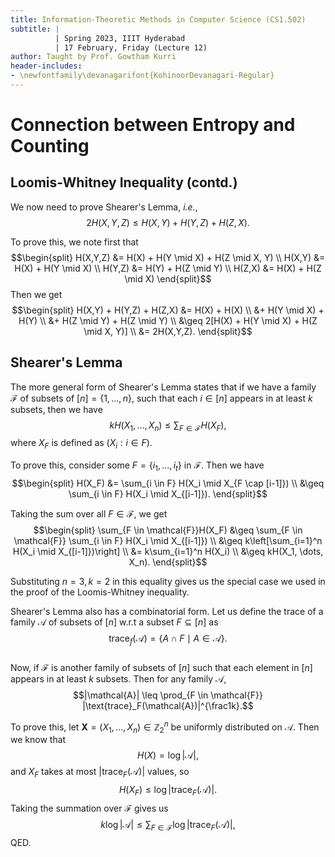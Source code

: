 ```yaml
---
title: Information-Theoretic Methods in Computer Science (CS1.502)
subtitle: |
          | Spring 2023, IIIT Hyderabad
          | 17 February, Friday (Lecture 12)
author: Taught by Prof. Gowtham Kurri
header-includes:
- \newfontfamily\devanagarifont{KohinoorDevanagari-Regular}
---
```


# Connection between Entropy and Counting
## Loomis-Whitney Inequality (contd.)
We now need to prove Shearer's Lemma, *i.e.*,
$$2H(X,Y,Z) \leq H(X,Y) + H(Y,Z) + H(Z,X).$$

To prove this, we note first that
$$\begin{split}
H(X,Y,Z) &= H(X) + H(Y \mid X) + H(Z \mid X, Y) \\
H(X,Y) &= H(X) + H(Y \mid X) \\
H(Y,Z) &= H(Y) + H(Z \mid Y) \\
H(Z,X) &= H(X) + H(Z \mid X)
\end{split}$$
Then we get
$$\begin{split}
H(X,Y) + H(Y,Z) + H(Z,X) &= H(X) + H(X) \\
&+ H(Y \mid X) + H(Y) \\
&+ H(Z \mid Y) + H(Z \mid Y) \\
&\geq 2[H(X) + H(Y \mid X) + H(Z \mid X, Y)] \\
&= 2H(X,Y,Z).
\end{split}$$

## Shearer's Lemma
The more general form of Shearer's Lemma states that if we have a family $\mathcal{F}$ of subsets of $[ n] = \{1, \dots, n\}$, such that each $i \in [n]$ appears in at least $k$ subsets, then we have
$$kH(X_1, \dots, X_n) \leq \sum_{F \in \mathcal{F}} H(X_F),$$
where $X_F$ is defined as $(X_i : i \in F)$.

To prove this, consider some $F = \{i_1, \dots, i_t\}$ in $\mathcal{F}$. Then we have
$$\begin{split}
H(X_F) &= \sum_{i \in F} H(X_i \mid X_{F \cap [i-1]}) \\
&\geq \sum_{i \in F} H(X_i \mid X_{[i-1]}).
\end{split}$$

Taking the sum over all $F \in \mathcal{F}$, we get
$$\begin{split}
\sum_{F \in \mathcal{F}}H(X_F) &\geq \sum_{F \in \mathcal{F}} \sum_{i \in F} H(X_i \mid X_{[i-1]}) \\
&\geq k\left[\sum_{i=1}^n H(X_i \mid X_{[i-1]})\right] \\
&= k\sum_{i=1}^n H(X_i) \\
&\geq kH(X_1, \dots, X_n).
\end{split}$$

Substituting $n=3, k=2$ in this equality gives us the special case we used in the proof of the Loomis-Whitney inequality.

Shearer's Lemma also has a combinatorial form. Let us define the trace of a family $\mathcal{A}$ of subsets of $[n]$ w.r.t a subset $F \subseteq [n]$ as
$$\text{trace}_f(\mathcal{A}) = \{A \cap F \mid A \in \mathcal{A}\}.$$  
Now, if $\mathcal{F}$ is another family of subsets of $[n]$ such that each element in $[n]$ appears in at least $k$ subsets. Then for any family $\mathcal{A}$,
$$|\mathcal{A}| \leq \prod_{F \in \mathcal{F}} |\text{trace}_F(\mathcal{A})|^{\frac1k}.$$

To prove this, let $\mathbf{X} = (X_1, \dots, X_n) \in \mathbb{Z}_2^n$ be uniformly distributed on $\mathcal{A}$. Then we know that
$$H(X) = \log |\mathcal{A}|,$$
and $X_F$ takes at most $|\text{trace}_F(\mathcal{A})|$ values, so
$$H(X_F) \leq \log |\text{trace}_F(\mathcal{A})|.$$
Taking the summation over $\mathcal{F}$ gives us
$$k\log|\mathcal{A}| \leq \sum_{F \in \mathcal{F}} \log |\text{trace}_F(\mathcal{A})|,$$
QED.
